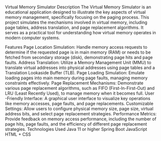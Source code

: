 Virtual Memory Simulator
Description
The Virtual Memory Simulator is an educational application designed to illustrate the key aspects of virtual memory management, specifically focusing on the paging process. This project simulates the mechanisms involved in virtual memory, including page tables, address translation, and page replacement algorithms. It serves as a practical tool for understanding how virtual memory operates in modern computer systems.

Features
Page Location Simulation: Handle memory access requests to determine if the requested page is in main memory (RAM) or needs to be fetched from secondary storage (disk), demonstrating page hits and page faults.
Address Translation: Utilize a Memory Management Unit (MMU) to translate virtual addresses into physical addresses using page tables and a Translation Lookaside Buffer (TLB).
Page Loading Simulation: Emulate loading pages into main memory during page faults, managing memory constraints effectively.
Page Replacement Mechanisms: Demonstrate various page replacement algorithms, such as FIFO (First-In-First-Out) and LRU (Least Recently Used), to manage memory when it becomes full.
User -Friendly Interface: A graphical user interface to visualize key operations like memory accesses, page faults, and page replacements.
Customizable Settings: Allow users to configure physical memory size, page size, virtual address bits, and select page replacement strategies.
Performance Metrics: Provide feedback on memory access performance, including the number of page hits, page faults, and the efficiency of different page replacement strategies.
Technologies Used
Java 11 or higher
Spring Boot
JavaScript
HTML + CSS
